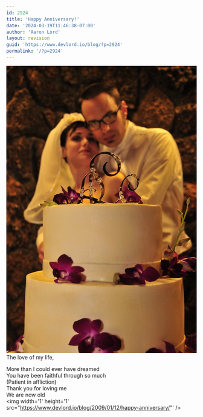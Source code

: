 ```yaml
---
id: 2924
title: 'Happy Anniversary!'
date: '2024-03-19T11:46:38-07:00'
author: 'Aaron Lord'
layout: revision
guid: 'https://www.devlord.io/blog/?p=2924'
permalink: '/?p=2924'
---
```


<a href="/wp-content/uploads/2011/10/2802402388_487f1924a3_b.jpg"><img src="/wp-content/uploads/2011/10/2802402388_487f1924a3_b.jpg?w=199" border="0" alt="" /></a><br />The love of my life,<div>More than I could ever have dreamed<br /><div>You have been faithful through so much</div><div>(Patient in affliction)</div><div>Thank you for loving me</div><div>We are now old</div></div><div class="blogger-post-footer"><img width='1' height='1' src="https://www.devlord.io/blog/2009/01/12/happy-anniversary/"' /></div>